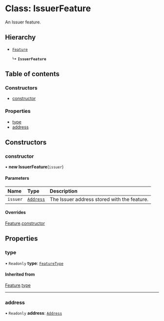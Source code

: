 # Class: IssuerFeature

An Issuer feature.

## Hierarchy

- [`Feature`](Feature.md)

  ↳ **`IssuerFeature`**

## Table of contents

### Constructors

- [constructor](IssuerFeature.md#constructor)

### Properties

- [type](IssuerFeature.md#type)
- [address](IssuerFeature.md#address)

## Constructors

### constructor

• **new IssuerFeature**(`issuer`)

#### Parameters

| Name | Type | Description |
| :------ | :------ | :------ |
| `issuer` | [`Address`](Address.md) | The Issuer address stored with the feature. |

#### Overrides

[Feature](Feature.md).[constructor](Feature.md#constructor)

## Properties

### type

• `Readonly` **type**: [`FeatureType`](../enums/FeatureType.md)

#### Inherited from

[Feature](Feature.md).[type](Feature.md#type)

___

### address

• `Readonly` **address**: [`Address`](Address.md)
